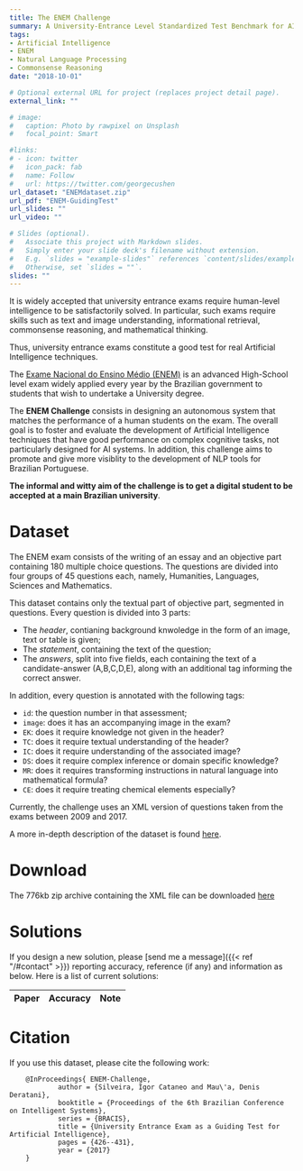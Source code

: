 ```yaml
---
title: The ENEM Challenge
summary: A University-Entrance Level Standardized Test Benchmark for AI.
tags:
- Artificial Intelligence
- ENEM
- Natural Language Processing
- Commonsense Reasoning
date: "2018-10-01"

# Optional external URL for project (replaces project detail page).
external_link: ""

# image:
#   caption: Photo by rawpixel on Unsplash
#   focal_point: Smart

#links:
# - icon: twitter
#   icon_pack: fab
#   name: Follow
#   url: https://twitter.com/georgecushen
url_dataset: "ENEMdataset.zip"
url_pdf: "ENEM-GuidingTest"
url_slides: ""
url_video: ""

# Slides (optional).
#   Associate this project with Markdown slides.
#   Simply enter your slide deck's filename without extension.
#   E.g. `slides = "example-slides"` references `content/slides/example-slides.md`.
#   Otherwise, set `slides = ""`.
slides: ""
---
```


It is widely accepted that university entrance exams require human-level
intelligence to be satisfactorily solved. In particular, such exams
require skills such as text and image understanding, informational retrieval,
commonsense reasoning, and mathematical thinking.

Thus, university entrance exams constitute a good test for real Artificial Intelligence techniques.

The [Exame Nacional do Ensino Médio (ENEM)](https://en.wikipedia.org/wiki/Exame_Nacional_do_Ensino_M%C3%A9dio) is an advanced High-School level exam widely applied every year by the Brazilian government to students that wish to undertake a University degree.

The **ENEM Challenge** consists in designing an autonomous system that matches the performance of a human students on the exam. The overall goal is to foster and evaluate the development of Artificial Intelligence techniques that have good performance on complex cognitive tasks, not particularly designed for AI systems. In addition, this challenge aims to promote and give more visiblity to the development of NLP tools for Brazilian Portuguese.

**The informal and witty aim of the challenge is to get a digital student to be accepted at a main Brazilian university**.

# Dataset

 The ENEM exam consists of the writing of an essay and an objective part containing 180 multiple choice questions. The questions are divided into four groups of 45 questions each, namely, Humanities, Languages, Sciences and Mathematics.

 This dataset contains only the textual part of objective part, segmented in questions. Every question is divided into 3 parts:

- The _header_, contianing background knwoledge in the form of an image, text or table is given;
- The _statement_, containing the text of the question;
- The _answers_, split into five fields, each containing the text of a candidate-answer (A,B,C,D,E), along with an additional tag informing the correct answer.

In addition, every question is annotated with the following tags:

- `id`: the question number in that assessment;
- `image`: does it has an accompanying image in the exam?
- `EK`: does it require knowledge not given in the header?
- `TC`: does it require textual understanding of the header?
- `IC`: does it require understanding of the associated image?
- `DS`: does it require complex inference or domain specific knowledge?
- `MR`: does it requires transforming instructions in natural language into mathematical formula?
- `CE`: does it require treating chemical elements especially?

Currently, the challenge uses an XML version of questions taken from the exams between 2009 and 2017.

A more in-depth description of the dataset is found [here](ENEM-GuidingTest.pdf).

# Download

The 776kb zip archive containing the XML file can be downloaded [here](ENEMdataset.zip)

# Solutions

If you design a new solution, please [send me a message]({{< ref "/#contact" >}}) reporting accuracy, reference (if any) and information as below. Here is a list of current solutions:

 Paper | Accuracy | Note   
-------|----------|--------


# Citation

If you use this dataset, please cite the following work:

        @InProceedings{ ENEM-Challenge,
                author = {Silveira, Igor Cataneo and Mau\'a, Denis Deratani},
                booktitle = {Proceedings of the 6th Brazilian Conference on Intelligent Systems},
                series = {BRACIS},
                title = {University Entrance Exam as a Guiding Test for Artificial Intelligence},
                pages = {426--431},
                year = {2017}
        }